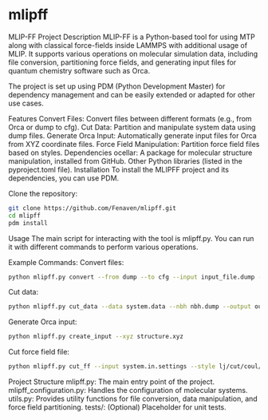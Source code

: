 # mlipff
MLIP-FF Project
Description
MLIP-FF is a Python-based tool for using MTP along with classical force-fields inside LAMMPS with additional usage of MLIP. It supports various operations on molecular simulation data, including file conversion, partitioning force fields, and generating input files for quantum chemistry software such as Orca.

The project is set up using PDM (Python Development Master) for dependency management and can be easily extended or adapted for other use cases.

Features
Convert Files: Convert files between different formats (e.g., from Orca or dump to cfg).
Cut Data: Partition and manipulate system data using dump files.
Generate Orca Input: Automatically generate input files for Orca from XYZ coordinate files.
Force Field Manipulation: Partition force field files based on styles.
Dependencies
ocellar: A package for molecular structure manipulation, installed from GitHub.
Other Python libraries (listed in the pyproject.toml file).
Installation
To install the MLIPFF project and its dependencies, you can use PDM.

Clone the repository:

```bash
git clone https://github.com/Fenaven/mlipff.git
cd mlipff
pdm install
```
Usage
The main script for interacting with the tool is mlipff.py. You can run it with different commands to perform various operations.

Example Commands:
Convert files:

```bash
python mlipff.py convert --from dump --to cfg --input input_file.dump --output output_file.cfg
```
Cut data:

```bash
python mlipff.py cut_data --data system.data --nbh nbh.dump --output output.data
```

Generate Orca input:

```bash
python mlipff.py create_input --xyz structure.xyz
```
Cut force field file:

```bash
python mlipff.py cut_ff --input system.in.settings --style lj/cut/coul/cut
```

Project Structure
mlipff.py: The main entry point of the project.
mlipff_configuration.py: Handles the configuration of molecular systems.
utils.py: Provides utility functions for file conversion, data manipulation, and force field partitioning.
tests/: (Optional) Placeholder for unit tests.